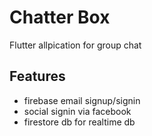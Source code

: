 # Chatter Box

Flutter allpication for group chat

## Features

- firebase email signup/signin
- social signin via facebook
- firestore db for realtime db


